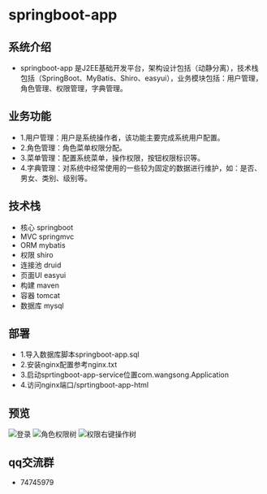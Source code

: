 # springboot-app

## 系统介绍

- springboot-app 是J2EE基础开发平台，架构设计包括（动静分离），技术栈包括（SpringBoot、MyBatis、Shiro、easyui），业务模块包括：用户管理，角色管理、权限管理，字典管理。

## 业务功能

- 1.用户管理：用户是系统操作者，该功能主要完成系统用户配置。
- 2.角色管理：角色菜单权限分配。
- 3.菜单管理：配置系统菜单，操作权限，按钮权限标识等。
- 4.字典管理：对系统中经常使用的一些较为固定的数据进行维护，如：是否、男女、类别、级别等。

## 技术栈

- 核心 springboot 
- MVC springmvc 
- ORM mybatis 
- 权限 shiro 
- 连接池 druid
- 页面UI easyui
- 构建 maven
- 容器 tomcat
- 数据库 mysql


## 部署

- 1.导入数据库脚本springboot-app.sql
- 2.安装nginx配置参考nginx.txt
- 3.启动sprtingboot-app-service位置com.wangsong.Application
- 4.访问nginx端口/sprtingboot-app-html

## 预览

![](http://git.oschina.net/uploads/images/2016/1116/164543_5571d631_420150.png "登录")
![](http://git.oschina.net/uploads/images/2016/1116/164618_99cd6105_420150.png "角色权限树")
![](http://git.oschina.net/uploads/images/2016/1116/164633_6dd5c2e9_420150.png "权限右键操作树")

## qq交流群

- 74745979